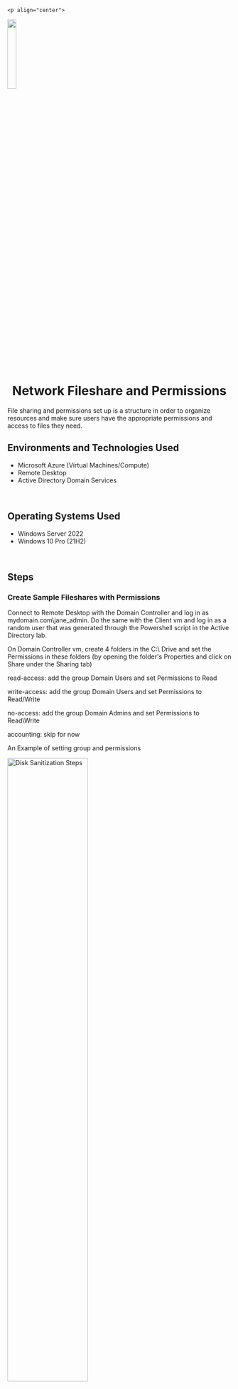     <p align="center">
<img src="https://github.com/ColtonTrauCC/network-fileshare/assets/147654000/efe94bff-a469-4342-a4c6-e927befd13b9" height = 20% width = 20%/>
</p>

<h1 align = "center">Network Fileshare and Permissions</h1>
File sharing and permissions set up is a structure in order to organize resources and make sure users have the appropriate permissions and access to files they need.
<br />

<h2>Environments and Technologies Used</h2>
<ul>
  <li>Microsoft Azure (Virtual Machines/Compute)</li>
  <li>Remote Desktop</li>
  <li>Active Directory Domain Services</li>
</ul>

<br />

<h2>Operating Systems Used</h2>
<ul>
  <li>Windows Server 2022</li>
  <li>Windows 10 Pro (21H2)</li>
</ul>

<br />

<h2>Steps</h2>

<h3>Create Sample Fileshares with Permissions</h3>

</p>
Connect to Remote Desktop with the Domain Controller and log in as mydomain.com\jane_admin. Do the same with the Client vm and log in as a random user that was generated through the Powershell script in the Active Directory lab.
</p>
On Domain Controller vm, create 4 folders in the C:\ Drive and set the Permissions in these folders (by opening the folder's Properties and click on Share under the Sharing tab)
<p>

read-access: add the group Domain Users and set Permissions to Read
<p>
write-access: add the group Domain Users and set Permissions to Read/Write
<p>
no-access: add the group Domain Admins and set Permissions to Read\Write
<p>
accounting: skip for now
<p>
An Example of setting group and permissions
<p>
<img src="https://i.imgur.com/NgImT4S.png" height="60%" width="60%" alt="Disk Sanitization Steps"/>
<p>
</p>

<br/>

<h3>Attempt to Access Fileshares</h3>

<p>
On the Client vm go to the shared folder through file explorer and type \\dc-1
<p>
Attempt to access the folders, the only one that is inaccessible by the permissions set is no-access
<p>
